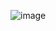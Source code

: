 ![image](https://github.com/shanakasp/react-redux-todo-app-udemy-course/assets/74164029/8de6d823-73e9-4598-8d70-4b71e77325fd)
